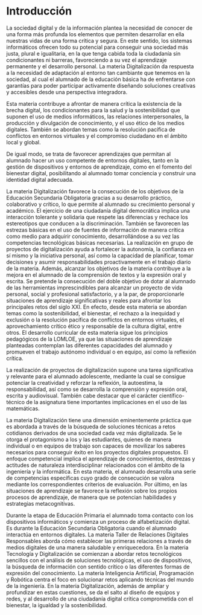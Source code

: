 # Introducción

La sociedad digital y de la información plantea la necesidad de conocer de una forma más profunda los elementos que permiten desarrollar en ella nuestras vidas de una forma crítica y segura. En este sentido, los sistemas informáticos ofrecen todo su potencial para conseguir una sociedad más justa, plural e igualitaria, en la que tenga cabida toda la ciudadanía sin condicionantes ni barreras, favoreciendo a su vez el aprendizaje permanente y el desarrollo personal. La materia Digitalización da respuesta a la necesidad de adaptación al entorno tan cambiante que tenemos en la sociedad, al cual el alumnado de la educación básica ha de enfrentarse con garantías para poder participar activamente diseñando soluciones creativas y accesibles desde una perspectiva integradora.

Esta materia contribuye a afrontar de manera crítica la existencia de la brecha digital, los condicionantes para la salud y la sostenibilidad que suponen el uso de medios informáticos, las relaciones interpersonales, la  producción y divulgación de conocimiento, y el uso ético de los medios digitales. También se abordan temas como la resolución pacífica de conflictos en entornos virtuales y el compromiso ciudadano en el ámbito local y global. 

De igual modo, se trata de favorecer aprendizajes que permitan al alumnado hacer un uso competente de entornos digitales, tanto en la gestión de  dispositivos y entornos de aprendizaje, como en el fomento del bienestar digital, posibilitando al alumnado tomar conciencia y construir una identidad digital adecuada.

La materia Digitalización favorece la consecución de los objetivos de la Educación Secundaria Obligatoria gracias a su desarrollo práctico, colaborativo y crítico, lo que permite al alumnado su crecimiento personal y académico. El ejercicio de una ciudadanía digital democrática implica una interacción tolerante y solidaria que respete las diferencias y rechace los estereotipos que conducen a la discriminación. También se favorecen las estrezas básicas en el uso de fuentes de información de manera crítica como medio para adquirir conocimiento, desarrollándose a su vez las competencias tecnológicas básicas necesarias. La realización en grupo de proyectos de digitalización ayuda a fortalecer la autonomía, la confianza en sí mismo y la iniciativa personal, así como la capacidad de planificar, tomar decisiones y asumir responsabilidades proactivamente en el trabajo diario de la materia.  Además, alcanzar los objetivos de la materia contribuye a la mejora en el alumnado de la comprensión de textos y la expresión oral y escrita.
Se pretende la consecución del doble objetivo de dotar al alumnado de las herramientas imprescindibles para alcanzar un proyecto de vida personal, social y profesional satisfactorio, y a la par, de proporcionarle situaciones de aprendizaje significativas y reales para afrontar los principales retos del siglo XXI. En efecto, desde esta materia se abordan temas como la sostenibilidad, el bienestar, el rechazo a la inequidad y exclusión o la resolución pacífica de conflictos en entornos virtuales, el aprovechamiento crítico ético y responsable de la cultura digital, entre otros.
El desarrollo curricular de esta materia sigue los principios pedagógicos de la LOMLOE, ya que las situaciones de aprendizaje planteadas contemplan las diferentes capacidades del alumnado y promueven el trabajo autónomo individual o en equipo, así como la reflexión crítica.

La realización de proyectos de digitalización supone una tarea significativa y relevante para el alumnado adolescente, mediante la cual se consigue potenciar la creatividad y reforzar la reflexión, la autoestima, la responsabilidad, así como se desarrolla la comprensión y expresión oral, escrita y audiovisual. También cabe destacar que el carácter científico-técnico de la asignatura tiene importantes implicaciones en el uso de las matemáticas.

La materia Digitalización tiene una dimensión eminentemente práctica que es abordada a través de la búsqueda de soluciones técnicas a retos cotidianos derivados de una sociedad cada vez más digitalizada. Se le otorga el protagonismo a los y las estudiantes, quienes de manera individual o en equipos de trabajo son capaces de movilizar los saberes necesarios para conseguir éxito en los proyectos digitales propuestos. El enfoque competencial implica el aprendizaje de conocimientos, destrezas y actitudes de naturaleza interdisciplinar relacionados con el ámbito de la ingeniería y la informática. En esta materia, el alumnado desarrolla una serie de competencias específicas cuyo grado de consecución se valora mediante los correspondientes criterios de evaluación. Por último, en las situaciones de aprendizaje se favorece la reflexión sobre los propios procesos de aprendizaje, de manera que se potencian
habilidades y estrategias metacognitivas.

Durante la etapa de Educación Primaria el alumnado toma contacto con los dispositivos informáticos y comienza un proceso de alfabetización digital. Es durante la Educación Secundaria Obligatoria cuando el alumnado interactúa en entornos digitales. La materia Taller de Relaciones Digitales Responsables aborda cómo establecer las primeras relaciones a través
de medios digitales de una manera saludable y enriquecedora. En la materia Tecnología y Digitalización se comienzan a abordar retos tecnológicos sencillos con el análisis de soluciones tecnológicas, el uso de dispositivos, la búsqueda de información con sentido crítico o las diferentes formas de expresión del conocimiento. La materia Inteligencia Artificial, Programación y Robótica centra el foco en solucionar retos aplicando técnicas del mundo de la ingeniería. En la materia Digitalización, además de ampliar y profundizar en estas cuestiones, se da el salto al diseño de equipos y redes, y al desarrollo de una ciudadanía digital crítica comprometida con el bienestar, la igualdad y la sostenibilidad.

